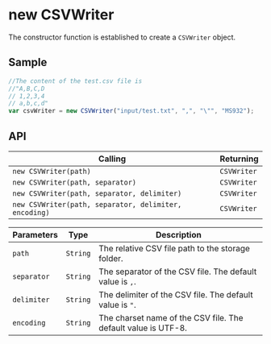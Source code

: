 # new CSVWriter

The constructor function is established to create a `CSVWriter` object.

## Sample

```javascript
//The content of the test.csv file is 
//"A,B,C,D
// 1,2,3,4
// a,b,c,d"
var csvWriter = new CSVWriter("input/test.txt", ",", "\"", "MS932");
```

## API

| Calling | Returning |
|---|---|
| `new CSVWriter(path)` | `CSVWriter` |
| `new CSVWriter(path, separator)` | `CSVWriter` |
| `new CSVWriter(path, separator, delimiter)` | `CSVWriter` |
| `new CSVWriter(path, separator, delimiter, encoding)` | `CSVWriter` |

| Parameters | Type | Description |
|---|---|---|
| `path` | `String` | The relative CSV file path to the storage folder. |
| `separator` | `String` | The separator of the CSV file. The default value is `,`. |
| `delimiter` | `String` | The delimiter of the CSV file. The default value is `"`. |
| `encoding` | `String` | The charset name of the CSV file. The default value is UTF-8. |